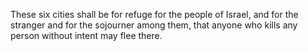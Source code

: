 These six cities shall be for refuge for the people of Israel, and for the stranger and for the sojourner among them, that anyone who kills any person without intent may flee there.
